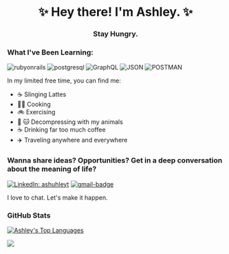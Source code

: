 <div align="center">
  <h1><a href="#">&#x200B;</a>✨ Hey there! I'm Ashley. ✨</h1>


  
<h3><a href="#">&#x200B;</a>Stay Hungry.</h3>   
</div>


<h3><a href="#">&#x200B;</a>What I've Been Learning:</h3>  

![rubyonrails](https://img.shields.io/badge/rubyonrails-000000?style=for-the-badge&logo=rubyonrails&logoColor=red)
![postgresql](https://img.shields.io/badge/postgresql-000000?style=for-the-badge&logo=postgresql&logoColor=light-blue)
![GraphQL](https://img.shields.io/badge/GraphQL-000000?style=for-the-badge&logo=GraphQL&logoColor=pink)
![JSON](https://img.shields.io/badge/JSON-100000?style=for-the-badge&logo=JSON&logoColor=477DC3&labelColor=000000&color=000000)
![POSTMAN](https://img.shields.io/badge/POSTMAN-100000?style=for-the-badge&logo=Postman&logoColor=ef5b25&labelColor=000000&color=000000)

In my limited free time, you can find me:

- ☕ Slinging Lattes
- 👩‍🍳 Cooking
- 🚲 Exercising
- 🐶 🐱 Decompressing with my animals
- ☕️ Drinking far too much coffee
- ✈️ Traveling anywhere and everywhere

<h3><a href="#">&#x200B;</a>Wanna share ideas? Opportunities? Get in a deep conversation about the meaning of life?</h3>

[![LinkedIn: ashuhleyt][linkedin-badge]][LinkedIn]
[![gmail-badge]][Gmail]

I love to chat. Let's make it happen.

<h3>GitHub Stats</h3>

[![Ashley's Top Languages](https://github-readme-stats.vercel.app/api/top-langs/?username=ashuhleyt)](https://github.com/anuraghazra/github-readme-stats)

![](https://github-readme-stats.vercel.app/api?username=ashuhleyt&show_icons=true&hide_border=true)
<!--LINKS--> 
[gmail-badge]: https://img.shields.io/badge/-ashuhleyt@gmail.com-c14438?style=flat&logo=Gmail&logoColor=white
[Gmail]: mailto:ashuhleyt@gmail.com

[linkedin-badge]: https://img.shields.io/badge/Ashley%20Turner-%23OpenToWork-green?style=flat&logo=Linkedin&logoColor=black&color=7DE787&labelColor=0077b5
[LinkedIn]: https://linkedin.com/in/ashuhleyt
